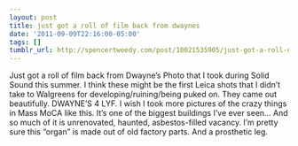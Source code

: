 ```yaml
---
layout: post
title: just got a roll of film back from dwaynes
date: '2011-09-09T22:16:00-05:00'
tags: []
tumblr_url: http://spencertweedy.com/post/10021535905/just-got-a-roll-of-film-back-from-dwaynes
---
```

Just got a roll of film back from Dwayne’s Photo that I took during Solid Sound this summer. I think these might be the first Leica shots that I didn’t take to Walgreens for developing/ruining/being puked on. They came out beautifully. DWAYNE’S 4 LYF.
I wish I took more pictures of the crazy things in Mass MoCA like this. It’s one of the biggest buildings I’ve ever seen… And so much of it is unrenovated, haunted, asbestos-filled vacancy. I’m pretty sure this “organ” is made out of old factory parts. And a prosthetic leg.
